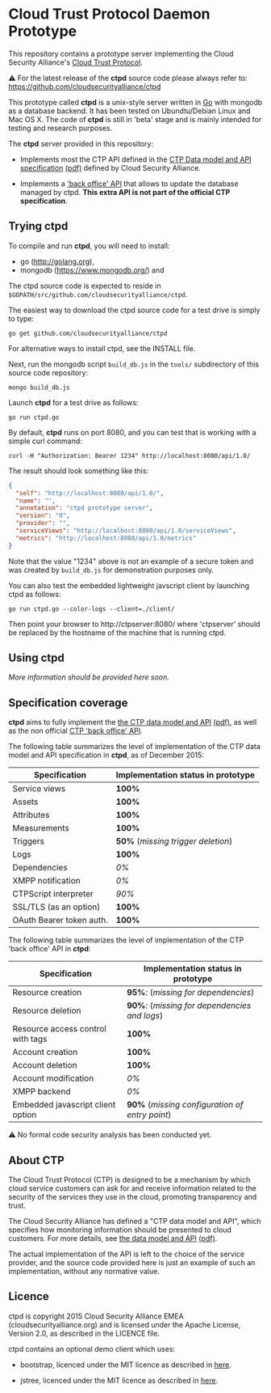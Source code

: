 Cloud Trust Protocol Daemon Prototype
=====================================

This repository contains a prototype server implementing the Cloud Security
Alliance's [Cloud Trust Protocol](https://cloudsecurityalliance.org/group/cloudtrust-protocol/).

:warning: For the latest release of the __ctpd__ source code please always
refer to: https://github.com/cloudsecurityalliance/ctpd

This prototype called __ctpd__ is a unix-style server written in
[Go](http://golang.org) with mongodb as a database backend. It has been tested
on Ubundtu/Debian Linux and Mac OS X. The code of __ctpd__ is still in 'beta'
stage and is mainly intended for testing and research purposes.


The __ctpd__ server provided in this repository:

* Implements most the CTP API defined in the [CTP Data model and API specification][CTP] [(pdf)][CTP_pdf] defined by Cloud Security Alliance.

* Implements a ['back office' API][CTPBO] that allows to update the database managed by ctpd. __This extra API is not
part of the official CTP specification__.

Trying ctpd
-----------

To compile and run **ctpd**, you will need to install:

* go (http://golang.org),
* mongodb (https://www.mongodb.org/) and

The ctpd source code is expected to reside in
`$GOPATH/src/github.com/cloudsecurityalliance/ctpd`. 

The easiest way to download the ctpd source code for a test drive is simply to
type:


    go get github.com/cloudsecurityalliance/ctpd  


For alternative ways to install ctpd, see the INSTALL file.

Next, run the mongodb script `build_db.js` in the `tools/` subdirectory of this
source code repository:


    mongo build_db.js


Launch __ctpd__ for a test drive as follows:


    go run ctpd.go


By default, __ctpd__ runs on port 8080, and you can test that is working with a
simple curl command:


    curl -H "Authorization: Bearer 1234" http://localhost:8080/api/1.0/


The result should look something like this:

```json
{
  "self": "http://localhost:8080/api/1.0/",
  "name": "",
  "annotation": "ctpd prototype server",
  "version": "0",
  "provider": "",
  "serviceViews": "http://localhost:8080/api/1.0/serviceViews",
  "metrics": "http://localhost:8080/api/1.0/metrics"
}
```

Note that the value "1234" above is not an example of a secure token and was
created by `build_db.js` for demonstration purposes only.

You can also test the embedded lightweight javscript client by launching ctpd
as follows:


    go run ctpd.go --color-logs --client=./client/


Then point your browser to http://ctpserver:8080/ where 'ctpserver' should be
replaced by the hostname of the machine that is running ctpd.

Using ctpd
----------

_More information should be provided here soon._

Specification coverage
----------------------

**ctpd** aims to fully implement the [the CTP data model and API][CTP] [(pdf)][CTP_pdf], as well as the non official
[CTP 'back office' API][CTPBO]. 

The following table summarizes the level of implementation of the CTP data model and API specification in **ctpd**, as of December 2015:

Specification                  | Implementation status in prototype
-------------------------------|-----------------------------------------------
Service views                  | **100%**
Assets                         | **100%**
Attributes                     | **100%**
Measurements                   | **100%**
Triggers                       | **50%** (_missing trigger deletion_)
Logs                           | **100%**
Dependencies                   | _0%_
XMPP notification              | _0%_
CTPScript interpreter          | _90%_
SSL/TLS (as an option)         | **100%**
OAuth Bearer token auth.       | **100%**

The following table summarizes the level of implementation of the CTP 'back office' API in **ctpd**:

Specification                     | Implementation status in prototype
----------------------------------|-----------------------------------------------
Resource creation                 | **95%**: (_missing for dependencies_)
Resource deletion                 | **90%**: (_missing for dependencies and logs_)
Resource access control with tags | **100%**
Account creation                  | **100%**
Account deletion                  | **100%**
Account modification              | _0%_
XMPP backend                      | _0%_
Embedded javascript client option | **90%** (_missing configuration of entry point_)

:warning: No formal code security analysis has been conducted yet.

About CTP
---------
The Cloud Trust Protocol (CTP) is designed to be a mechanism by which cloud
service customers can ask for and receive information related to the security
of the services they use in the cloud, promoting transparency and trust.

The Cloud Security Alliance has defined a "CTP data model and API", which
specifies how monitoring information should be presented to cloud customers.
For more details, see [the data model and API][CTP] [(pdf)][CTP_pdf].

The actual implementation of the API is left to the choice of the service
provider, and the source code provided here is just an example of such an
implementation, without any normative value.

Licence
-------

ctpd is copyright 2015 Cloud Security Alliance EMEA (cloudsecurityalliance.org)
and is licensed under the Apache License, Version 2.0, as described
in the LICENCE file.

ctpd contains an optional demo client which uses:

* bootstrap, licenced under the MIT licence
as described in [here](https://github.com/twbs/bootstrap/blob/master/LICENSE).

* jstree, licenced under the MIT licence
as described in [here](https://github.com/vakata/jstree/#license--contributing).

[CTP]: http://htmlpreview.github.io/?https://github.com/cloudsecurityalliance/ctpd/blob/master/client/CTP-Data-Model-And-API.html
[CTP_pdf]: https://github.com/cloudsecurityalliance/ctpd/blob/master/client/CTP-Data-Model-And-API.pdf
[CTPBO]: http://htmlpreview.github.io/?https://github.com/cloudsecurityalliance/ctpd/blob/master/client/CTP-Admin-API.html
